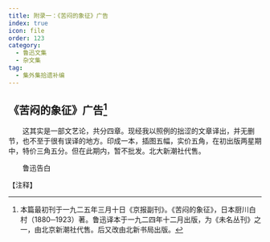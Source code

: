 ```yaml
---
title: 附录一：《苦闷的象征》广告
index: true
icon: file
order: 123
category:
  - 鲁迅文集
  - 杂文集
tag:  
  - 集外集拾遗补编
---
```


## 《苦闷的象征》广告[^①]

　　这其实是一部文艺论，共分四章。现经我以照例的拙涩的文章译出，并无删节，也不至于很有误译的地方。印成一本，插图五幅，实价五角，在初出版两星期中，特价三角五分。但在此期内，暂不批发。北大新潮社代售。

　　鲁迅告白

【注释】

[^①]:本篇最初刊于一九二五年三月十日《京报副刊》。《苦闷的象征》，日本厨川白村（1880─1923）著。鲁迅译本于一九二四年十二月出版，为《未名丛刊》之一，由北京新潮社代售。后又改由北新书局出版。

